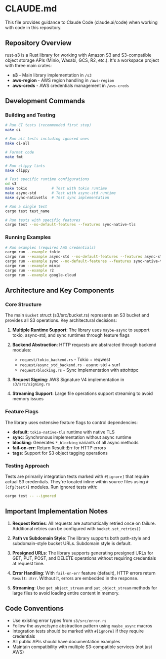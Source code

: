 # CLAUDE.md

This file provides guidance to Claude Code (claude.ai/code) when working with code in this repository.

## Repository Overview

rust-s3 is a Rust library for working with Amazon S3 and S3-compatible object storage APIs (Minio, Wasabi, GCS, R2, etc.). It's a workspace project with three main crates:

- **s3** - Main library implementation in `/s3`
- **aws-region** - AWS region handling in `/aws-region`
- **aws-creds** - AWS credentials management in `/aws-creds`

## Development Commands

### Building and Testing

```bash
# Run CI tests (recommended first step)
make ci

# Run all tests including ignored ones
make ci-all

# Format code
make fmt

# Run clippy lints
make clippy

# Test specific runtime configurations
cd s3
make tokio           # Test with tokio runtime
make async-std       # Test with async-std runtime
make sync-nativetls  # Test sync implementation

# Run a single test
cargo test test_name

# Run tests with specific features
cargo test --no-default-features --features sync-native-tls
```

### Running Examples

```bash
# Run examples (requires AWS credentials)
cargo run --example tokio
cargo run --example async-std --no-default-features --features async-std-native-tls
cargo run --example sync --no-default-features --features sync-native-tls
cargo run --example minio
cargo run --example r2
cargo run --example google-cloud
```

## Architecture and Key Components

### Core Structure

The main `Bucket` struct (s3/src/bucket.rs) represents an S3 bucket and provides all S3 operations. Key architectural decisions:

1. **Multiple Runtime Support**: The library uses `maybe-async` to support tokio, async-std, and sync runtimes through feature flags
2. **Backend Abstraction**: HTTP requests are abstracted through backend modules:
   - `request/tokio_backend.rs` - Tokio + reqwest
   - `request/async_std_backend.rs` - async-std + surf
   - `request/blocking.rs` - Sync implementation with attohttpc

3. **Request Signing**: AWS Signature V4 implementation in `s3/src/signing.rs`
4. **Streaming Support**: Large file operations support streaming to avoid memory issues

### Feature Flags

The library uses extensive feature flags to control dependencies:

- **default**: `tokio-native-tls` runtime with native TLS
- **sync**: Synchronous implementation without async runtime
- **blocking**: Generates `*_blocking` variants of all async methods
- **fail-on-err**: Return Result::Err for HTTP errors
- **tags**: Support for S3 object tagging operations

### Testing Approach

Tests are primarily integration tests marked with `#[ignore]` that require actual S3 credentials. They're located inline within source files using `#[cfg(test)]` modules. Run ignored tests with:

```bash
cargo test -- --ignored
```

## Important Implementation Notes

1. **Request Retries**: All requests are automatically retried once on failure. Additional retries can be configured with `bucket.set_retries()`

2. **Path vs Subdomain Style**: The library supports both path-style and subdomain-style bucket URLs. Subdomain style is default.

3. **Presigned URLs**: The library supports generating presigned URLs for GET, PUT, POST, and DELETE operations without requiring credentials at request time.

4. **Error Handling**: With `fail-on-err` feature (default), HTTP errors return `Result::Err`. Without it, errors are embedded in the response.

5. **Streaming**: Use `get_object_stream` and `put_object_stream` methods for large files to avoid loading entire content in memory.

## Code Conventions

- Use existing error types from `s3/src/error.rs`
- Follow the async/sync abstraction pattern using `maybe_async` macros
- Integration tests should be marked with `#[ignore]` if they require credentials
- All public APIs should have documentation examples
- Maintain compatibility with multiple S3-compatible services (not just AWS)